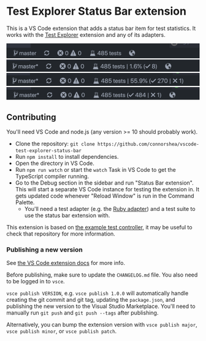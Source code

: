 # Test Explorer Status Bar extension

This is a VS Code extension that adds a status bar item for test statistics. It works with the [Test Explorer](https://marketplace.visualstudio.com/items?itemName=hbenl.vscode-test-explorer) extension and any of its adapters.

![A screenshot of the status bar item](/img/screenshot1.png)
![A screenshot of the status bar item while running](/img/screenshot2.png)
![A screenshot of the status bar item while running after a test has failed](/img/screenshot3.png)
![A screenshot of the status bar item after the tests have finished running](/img/screenshot4.png)

## Contributing

You'll need VS Code and node.js (any version >= 10 should probably work).

- Clone the repository: `git clone https://github.com/connorshea/vscode-test-explorer-status-bar`
- Run `npm install` to install dependencies.
- Open the directory in VS Code.
- Run `npm run watch` or start the `watch` Task in VS Code to get the TypeScript compiler running.
- Go to the Debug section in the sidebar and run "Status Bar extension". This will start a separate VS Code instance for testing the extension in. It gets updated code whenever "Reload Window" is run in the Command Palette.
  - You'll need a test adapter (e.g. the [Ruby adapter](https://marketplace.visualstudio.com/items?itemName=connorshea.vscode-ruby-test-adapter)) and a test suite to use the status bar extension with.

This extension is based on [the example test controller](https://github.com/hbenl/vscode-example-test-controller), it may be useful to check that repository for more information.

### Publishing a new version

See [the VS Code extension docs](https://code.visualstudio.com/api/working-with-extensions/publishing-extension) for more info.

Before publishing, make sure to update the `CHANGELOG.md` file. You also need to be logged in to `vsce`.

`vsce publish VERSION`, e.g. `vsce publish 1.0.0` will automatically handle creating the git commit and git tag, updating the `package.json`, and publishing the new version to the Visual Studio Marketplace. You'll need to manually run `git push` and `git push --tags` after publishing.

Alternatively, you can bump the extension version with `vsce publish major`, `vsce publish minor`, or `vsce publish patch`.
